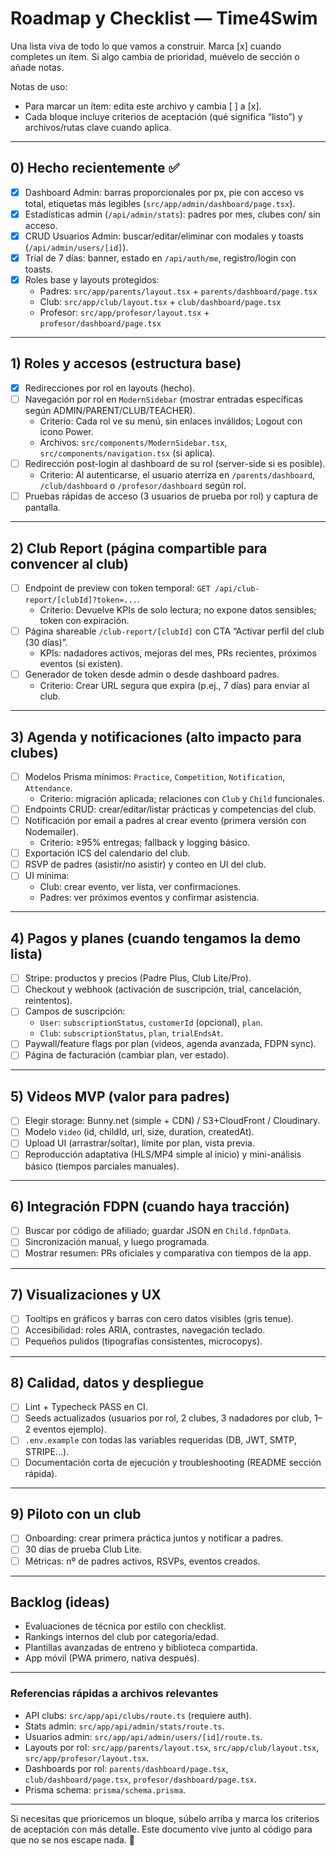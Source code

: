 # Roadmap y Checklist — Time4Swim

Una lista viva de todo lo que vamos a construir. Marca [x] cuando completes un ítem. Si algo cambia de prioridad, muévelo de sección o añade notas.

Notas de uso:
- Para marcar un ítem: edita este archivo y cambia [ ] a [x].
- Cada bloque incluye criterios de aceptación (qué significa “listo”) y archivos/rutas clave cuando aplica.

---

## 0) Hecho recientemente ✅
- [x] Dashboard Admin: barras proporcionales por px, pie con acceso vs total, etiquetas más legibles (`src/app/admin/dashboard/page.tsx`).
- [x] Estadísticas admin (`/api/admin/stats`): padres por mes, clubes con/ sin acceso.
- [x] CRUD Usuarios Admin: buscar/editar/eliminar con modales y toasts (`/api/admin/users/[id]`).
- [x] Trial de 7 días: banner, estado en `/api/auth/me`, registro/login con toasts.
- [x] Roles base y layouts protegidos:
  - Padres: `src/app/parents/layout.tsx` + `parents/dashboard/page.tsx`
  - Club: `src/app/club/layout.tsx` + `club/dashboard/page.tsx`
  - Profesor: `src/app/profesor/layout.tsx` + `profesor/dashboard/page.tsx`

---

## 1) Roles y accesos (estructura base)
- [x] Redirecciones por rol en layouts (hecho).
- [ ] Navegación por rol en `ModernSidebar` (mostrar entradas específicas según ADMIN/PARENT/CLUB/TEACHER).
  - Criterio: Cada rol ve su menú, sin enlaces inválidos; Logout con icono Power.
  - Archivos: `src/components/ModernSidebar.tsx`, `src/components/navigation.tsx` (si aplica).
- [ ] Redirección post-login al dashboard de su rol (server-side si es posible).
  - Criterio: Al autenticarse, el usuario aterriza en `/parents/dashboard`, `/club/dashboard` o `/profesor/dashboard` según rol.
- [ ] Pruebas rápidas de acceso (3 usuarios de prueba por rol) y captura de pantalla.

---

## 2) Club Report (página compartible para convencer al club)
- [ ] Endpoint de preview con token temporal: `GET /api/club-report/[clubId]?token=...`.
  - Criterio: Devuelve KPIs de solo lectura; no expone datos sensibles; token con expiración.
- [ ] Página shareable `/club-report/[clubId]` con CTA “Activar perfil del club (30 días)”.
  - KPIs: nadadores activos, mejoras del mes, PRs recientes, próximos eventos (si existen).
- [ ] Generador de token desde admin o desde dashboard padres.
  - Criterio: Crear URL segura que expira (p.ej., 7 días) para enviar al club.

---

## 3) Agenda y notificaciones (alto impacto para clubes)
- [ ] Modelos Prisma mínimos: `Practice`, `Competition`, `Notification`, `Attendance`.
  - Criterio: migración aplicada; relaciones con `Club` y `Child` funcionales.
- [ ] Endpoints CRUD: crear/editar/listar prácticas y competencias del club.
- [ ] Notificación por email a padres al crear evento (primera versión con Nodemailer).
  - Criterio: ≥95% entregas; fallback y logging básico.
- [ ] Exportación ICS del calendario del club.
- [ ] RSVP de padres (asistir/no asistir) y conteo en UI del club.
- [ ] UI mínima:
  - Club: crear evento, ver lista, ver confirmaciones.
  - Padres: ver próximos eventos y confirmar asistencia.

---

## 4) Pagos y planes (cuando tengamos la demo lista)
- [ ] Stripe: productos y precios (Padre Plus, Club Lite/Pro).
- [ ] Checkout y webhook (activación de suscripción, trial, cancelación, reintentos).
- [ ] Campos de suscripción:
  - `User`: `subscriptionStatus`, `customerId` (opcional), `plan`.
  - `Club`: `subscriptionStatus`, `plan`, `trialEndsAt`.
- [ ] Paywall/feature flags por plan (videos, agenda avanzada, FDPN sync).
- [ ] Página de facturación (cambiar plan, ver estado).

---

## 5) Videos MVP (valor para padres)
- [ ] Elegir storage: Bunny.net (simple + CDN) / S3+CloudFront / Cloudinary.
- [ ] Modelo `Video` (id, childId, url, size, duration, createdAt).
- [ ] Upload UI (arrastrar/soltar), límite por plan, vista previa.
- [ ] Reproducción adaptativa (HLS/MP4 simple al inicio) y mini-análisis básico (tiempos parciales manuales).

---

## 6) Integración FDPN (cuando haya tracción)
- [ ] Buscar por código de afiliado; guardar JSON en `Child.fdpnData`.
- [ ] Sincronización manual, y luego programada.
- [ ] Mostrar resumen: PRs oficiales y comparativa con tiempos de la app.

---

## 7) Visualizaciones y UX
- [ ] Tooltips en gráficos y barras con cero datos visibles (gris tenue).
- [ ] Accesibilidad: roles ARIA, contrastes, navegación teclado.
- [ ] Pequeños pulidos (tipografías consistentes, microcopys).

---

## 8) Calidad, datos y despliegue
- [ ] Lint + Typecheck PASS en CI.
- [ ] Seeds actualizados (usuarios por rol, 2 clubes, 3 nadadores por club, 1–2 eventos ejemplo).
- [ ] `.env.example` con todas las variables requeridas (DB, JWT, SMTP, STRIPE...).
- [ ] Documentación corta de ejecución y troubleshooting (README sección rápida).

---

## 9) Piloto con un club
- [ ] Onboarding: crear primera práctica juntos y notificar a padres.
- [ ] 30 días de prueba Club Lite.
- [ ] Métricas: nº de padres activos, RSVPs, eventos creados.

---

## Backlog (ideas)
- Evaluaciones de técnica por estilo con checklist.
- Rankings internos del club por categoría/edad.
- Plantillas avanzadas de entreno y biblioteca compartida.
- App móvil (PWA primero, nativa después).

---

### Referencias rápidas a archivos relevantes
- API clubs: `src/app/api/clubs/route.ts` (requiere auth).
- Stats admin: `src/app/api/admin/stats/route.ts`.
- Usuarios admin: `src/app/api/admin/users/[id]/route.ts`.
- Layouts por rol: `src/app/parents/layout.tsx`, `src/app/club/layout.tsx`, `src/app/profesor/layout.tsx`.
- Dashboards por rol: `parents/dashboard/page.tsx`, `club/dashboard/page.tsx`, `profesor/dashboard/page.tsx`.
- Prisma schema: `prisma/schema.prisma`.

---

Si necesitas que prioricemos un bloque, súbelo arriba y marca los criterios de aceptación con más detalle. Este documento vive junto al código para que no se nos escape nada. 💪
